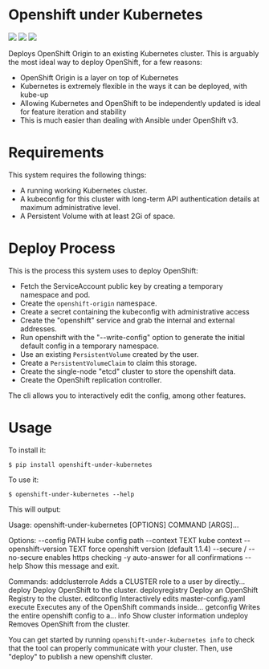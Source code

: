# Openshift under Kubernetes


[![](https://img.shields.io/pypi/dm/openshift-under-kubernetes.svg)](https://pypi.python.org/pypi/openshift-under-kubernetes/)
[![](https://img.shields.io/pypi/v/openshift-under-kubernetes.svg)](https://pypi.python.org/pypi/openshift-under-kubernetes/)
[![](https://travis-ci.org/paralin/openshift-under-kubernetes.svg)](https://travis-ci.org/paralin/openshift-under-kubernetes/)

Deploys OpenShift Origin to an existing Kubernetes cluster. This is arguably the most ideal way to deploy OpenShift, for a few reasons:

 - OpenShift Origin is a layer on top of Kubernetes
 - Kubernetes is extremely flexible in the ways it can be deployed, with kube-up
 - Allowing Kubernetes and OpenShift to be independently updated is ideal for feature iteration and stability
 - This is much easier than dealing with Ansible under OpenShift v3.

Requirements
============

This system requires the following things:

 - A running working Kubernetes cluster.
 - A kubeconfig for this cluster with long-term API authentication details at maximum administrative level.
 - A Persistent Volume with at least 2Gi of space.

# Deploy Process

This is the process this system uses to deploy OpenShift:

- Fetch the ServiceAccount public key by creating a temporary namespace and pod.
- Create the `openshift-origin` namespace.
- Create a secret containing the kubeconfig with administrative access
- Create the "openshift" service and grab the internal and external addresses.
- Run openshift with the "--write-config" option to generate the initial default config in a temporary namespace.
- Use an existing `PersistentVolume` created by the user.
- Create a `PersistentVolumeClaim` to claim this storage.
- Create the single-node "etcd" cluster to store the openshift data.
- Create the OpenShift replication controller.

The cli allows you to interactively edit the config, among other features.

# Usage

To install it:

    $ pip install openshift-under-kubernetes

To use it:

    $ openshift-under-kubernetes --help

This will output:

  Usage: openshift-under-kubernetes [OPTIONS] COMMAND [ARGS]...
  
  Options:
    --config PATH             kube config path
    --context TEXT            kube context
    --openshift-version TEXT  force openshift version (default 1.1.4)
    --secure / --no-secure    enables https checking
    -y                        auto-answer for all confirmations
    --help                    Show this message and exit.
  
  Commands:
    addclusterrole  Adds a CLUSTER role to a user by directly...
    deploy          Deploy OpenShift to the cluster.
    deployregistry  Deploy an OpenShift Registry to the cluster.
    editconfig      Interactively edits master-config.yaml
    execute         Executes any of the OpenShift commands inside...
    getconfig       Writes the entire openshift config to a...
    info            Show cluster information
    undeploy        Removes OpenShift from the cluster.


You can get started by running `openshift-under-kubernetes info` to check that the tool can properly communicate with your cluster. Then, use "deploy" to publish a new openshift cluster.
